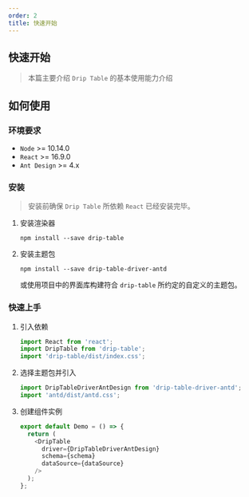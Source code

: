 ```yaml
---
order: 2
title: 快速开始
---
```


## 快速开始

> 本篇主要介绍 `Drip Table` 的基本使用能力介绍

## 如何使用

### 环境要求

- `Node` >= 10.14.0
- `React` >= 16.9.0
- `Ant Design` >= 4.x

### 安装

> 安装前确保 `Drip Table` 所依赖 `React` 已经安装完毕。

1. 安装渲染器

    ```shell
    npm install --save drip-table
    ```

2. 安装主题包

    ```shell
    npm install --save drip-table-driver-antd
    ```

    或使用项目中的界面库构建符合 `drip-table` 所约定的自定义的主题包。

### 快速上手

1. 引入依赖

    ```js
    import React from 'react';
    import DripTable from 'drip-table';
    import 'drip-table/dist/index.css';
    ```

2. 选择主题包并引入

    ```js
    import DripTableDriverAntDesign from 'drip-table-driver-antd';
    import 'antd/dist/antd.css';
    ```

3. 创建组件实例

    ```js
    export default Demo = () => {
      return (
        <DripTable
          driver={DripTableDriverAntDesign}
          schema={schema}
          dataSource={dataSource}
        />
      );
    };
    ```
